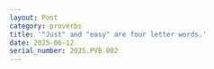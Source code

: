 ```yaml
---
layout: Post
category: proverbs
title: '"Just" and "easy" are four letter words.'
date: 2025-06-12
serial_number: 2025.PVB.002
---
```

